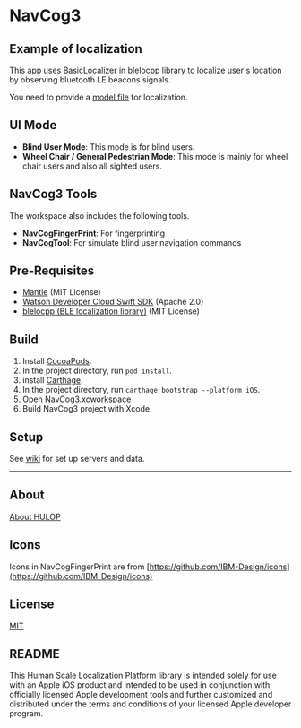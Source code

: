 # NavCog3

## Example of localization
This app uses BasicLocalizer in [blelocpp](http://github.com/hulop/blelocpp) library to localize user's location by observing bluetooth LE beacons signals.

You need to provide a [model file](https://github.com/hulop/NavCogIOSv3/wiki/Prepare-data-for-localization) for localization.

## UI Mode
- **Blind User Mode**: This mode is for blind users.
- **Wheel Chair / General Pedestrian Mode**: This mode is mainly for wheel chair users and also all sighted users.

## NavCog3 Tools
The workspace also includes the following tools.

- **NavCogFingerPrint**: For fingerprinting
- **NavCogTool**: For simulate blind user navigation commands

## Pre-Requisites
- [Mantle](https://github.com/Mantle/Mantle) (MIT License)
- [Watson Developer Cloud Swift SDK](https://github.com/watson-developer-cloud/swift-sdk) (Apache 2.0)
- [blelocpp (BLE localization library)](https://github.com/hulop/blelocpp) (MIT License)

## Build

1. Install [CocoaPods](https://cocoapods.org/).
2. In the project directory, run `pod install`.
3. install [Carthage](https://github.com/Carthage/Carthage).
4. In the project directory, run `carthage bootstrap --platform iOS`.
5. Open NavCog3.xcworkspace
6. Build NavCog3 project with Xcode.

## Setup

See [wiki](https://github.com/hulop/NavCogIOSv3/wiki) for set up servers and data.

----
## About
[About HULOP](https://github.com/hulop/00Readme)

## Icons
Icons in NavCogFingerPrint are from [https://github.com/IBM-Design/icons](https://github.com/IBM-Design/icons)

## License
[MIT](http://opensource.org/licenses/MIT)

## README
This Human Scale Localization Platform library is intended solely for use with an Apple iOS product and intended to be used in conjunction with officially licensed Apple development tools and further customized and distributed under the terms and conditions of your licensed Apple developer program.

